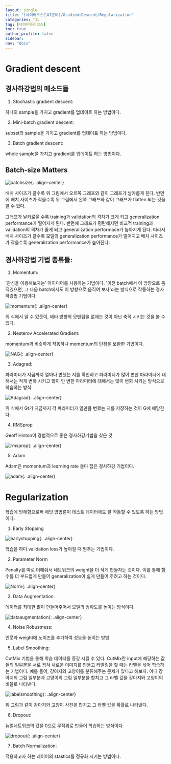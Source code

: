 ```yaml
---
layout: single
title: "[네이버부스트AI준비]/GradientDescent/Regularization"
categories: TIL
tag: [네이버프리코스]
toc: true
author_profile: false
sidebar:
nav: "docs"
---
```


# Gradient descent

## 경사하강법의 메소드들

1. Stochastic gradient descent:

하나의 sample을 가지고 gradient를 업데이트 하는 방법이다.

2. Mini-batch gradient descent:

subset의 sample을 가지고 gradient를 업데이트 하는 방법이다.

3. Batch gradient descent:

whole sample을 가지고 gradient를 업데이트 하는 방법이다.

## Batch-size Matters

![batchsize]({{site.url}}/images/2023-09-01-naver14/batchsize.png){: .align-center}

배치 사이즈가 클수록 위 그림에서 오르쪽 그래프와 같이 그래프가 날카롭게 된다. 반면에 배치 사이즈가 작을수록 위 그림에서 왼쪽 그래프와 같이 그래프가 flatten 되는 것을 알 수 있다.

그래프가 날카로울 수록 training과 validation의 격차가 크게 되고 generalization performance가 떨어지게 된다. 반면에 그래프가 평탄해지면 비교적 training과 validation의 격차가 줄게 되고 generalization performace가 높아지게 된다. 따라서 배치 사이즈가 클수록 모델의 generalization performance가 떨어지고 배치 사이즈가 작을수록 generalization performance가 높아진다.

## 경사하강법 기법 종류들:

1. Momentum:

'관성을 이용해보자는' 아이디어를 사용하는 기법이다. '이전 batch에서 이 방향으로 움직였으면, 그 다음 batch에서도 이 방향으로 움직여 보자'라는 방식으로 작동하는 경사하강법 기법이다.

![momentum]({{site.url}}/images/2023-09-01-naver14/momentum.png){: .align-center}

위 식에서 알 수 있듯이, 베타 방향의 모멘텀을 없애는 것이 아닌 축적 시키는 것을 볼 수 있다.

2. Nesterov Accelerated Gradient:

momentum과 비슷하게 작동하나 momentum의 단점을 보완한 기법이다.

![NAG]({{site.url}}/images/2023-09-01-naver14/NAG.png){: .align-center}

3. Adagrad:

파라미터가 지금까지 얼마나 변했는 지를 확인하고 파라미터가 많이 변한 파라미터에 대해서는 적게 변화 시키고 많이 안 변한 파라미터에 대해서는 많이 변화 시키는 방식으로 학습하는 방식

![Adagrad]({{site.url}}/images/2023-09-01-naver14/adagrad.png){: .align-center}

위 식에서 Gt가 지금까지 각 파라미터가 얼만큼 변했는 지를 저장하는 것이 G에 해당한다.

4. RMSprop

Geoff Hinton이 경험적으로 좋은 경사하강기법을 찾은 것

![rmsprop]({{site.url}}/images/2023-09-01-naver14/rmsprop.png){: .align-center}

5. Adam

Adam은 momentum과 learning rate 둘다 잡은 경사하강 기법이다.

![adam]({{site.url}}/images/2023-09-01-naver14/adam.png){: .align-center}

# Regularization

학습에 방해함으로써 해당 방법론이 테스트 데이터에도 잘 작동할 수 있도록 하는 방법이다.

1. Early Stopping

![earlystopping]({{site.url}}/images/2023-09-01-naver14/earlystopping.png){: .align-center}

학습을 하다 validation loss가 높아질 때 멈추는 기법이다.

2. Parameter Norm

Penalty를 따로 더해줘서 네트워크의 weight을 더 작게 만들자는 것이다. 이를 통해 함수를 더 부드럽게 만들어 generalization이 쉽게 만들어 주려고 하는 것이다.

![Norm]({{site.url}}/images/2023-09-01-naver14/Norm.png){: .align-center}

3. Data Augmentation:

데이터를 최대한 많이 만들어주어서 모델의 정확도를 높이는 방식이다.

![dataaugmentation]({{site.url}}/images/2023-09-01-naver14/dataaugmentation.png){: .align-center}

4. Noise Robustness:

인풋과 weight에 노이즈를 추가하여 성능을 높이는 방법

5. Label Smoothing:

CutMix 기법을 통해 학습 데이터를 증강 시킬 수 있다. CutMix란 input에 해당하는 값들의 일부분을 서로 겹쳐 새로운 이미지를 만들고 라벨링을 할 때는 라벨을 섞어 학습하는 기법이다. 예를 들어, 강아지와 고양이를 분류해주는 문제가 있다고 해보자. 이때 강아지의 그림 일부분과 고양이의 그림 일부분을 합치고 그 라벨 값을 강아지와 고양이의 비율로 나타낸다.

![labelsmoothing]({{site.url}}/images/2023-09-01-naver14/labelsmoothing.png){: .align-center}

위 그림과 같이 강아지와 고양이 사진을 합치고 그 라벨 값을 확률로 나타낸다.

6. Dropout:

뉴럴네트워크의 값을 0으로 무작위로 만들어 학습하는 방식이다.

![dropout]({{site.url}}/images/2023-09-01-naver14/dropout.png){: .align-center}

7. Batch Normalization:

적용하고자 하는 레이어의 stastics를 정규화 시키는 방법이다.
